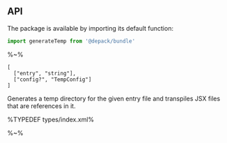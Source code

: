 ## API

The package is available by importing its default function:

```js
import generateTemp from '@depack/bundle'
```

%~%

```## async generateTemp
[
  ["entry", "string"],
  ["config?", "TempConfig"]
]
```

Generates a temp directory for the given entry file and transpiles JSX files that are references in it.

%TYPEDEF types/index.xml%

<!-- %EXAMPLE: example/example, ../src => @depack/bundle%
%FORK example/example% -->

%~%